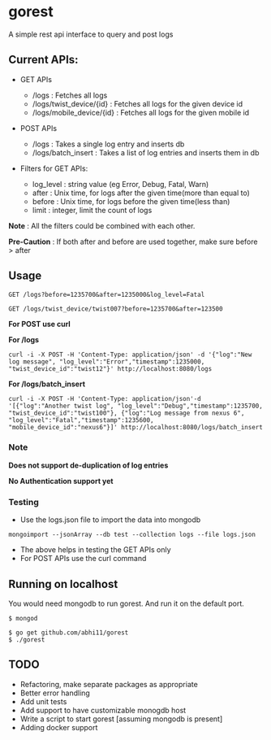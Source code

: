 # gorest
A simple rest api interface to query and post logs


## Current APIs:
* GET APIs
  * /logs : Fetches all logs
  * /logs/twist_device/{id} : Fetches all logs for the given device id
  * /logs/mobile_device/{id} : Fetches all logs for the given mobile id
* POST APIs
  * /logs : Takes a single log entry and inserts db
  * /logs/batch_insert : Takes a list of log entries and inserts them in db

* Filters for GET APIs:
  * log_level : string value (eg Error, Debug, Fatal, Warn)
  * after : Unix time, for logs after the given time(more than equal to)
  * before : Unix time, for logs before the given time(less than)
  * limit : integer, limit the count of logs

**Note** : All the filters could be combined with each other.

**Pre-Caution** : If both after and before are used together, make sure before > after

## Usage
```
GET /logs?before=1235700&after=1235000&log_level=Fatal
```

```
GET /logs/twist_device/twist007?before=1235700&after=123500
```

**For POST use curl**

**For /logs**

```
curl -i -X POST -H 'Content-Type: application/json' -d '{"log":"New log message", "log_level":"Error","timestamp":1235000, "twist_device_id":"twist12"}' http://localhost:8080/logs
```

**For /logs/batch_insert**

```
curl -i -X POST -H 'Content-Type: application/json'-d '[{"log":"Another twist log", "log_level":"Debug","timestamp":1235700, "twist_device_id":"twist100"}, {"log":"Log message from nexus 6", "log_level":"Fatal","timestamp":1235600, "mobile_device_id":"nexus6"}]' http://localhost:8080/logs/batch_insert
```

### Note
**Does not support de-duplication of log entries**

**No Authentication support yet**

### Testing
* Use the logs.json file to import the data into mongodb

```
mongoimport --jsonArray --db test --collection logs --file logs.json
```
* The above helps in testing the GET APIs only
* For POST APIs use the curl command


## Running on localhost
You would need mongodb to run gorest.
And run it on the default port.

```
$ mongod
```

```
$ go get github.com/abhi11/gorest
$ ./gorest
```

## TODO
* Refactoring, make separate packages as appropriate
* Better error handling
* Add unit tests
* Add support to have customizable monogdb host
* Write a script to start gorest [assuming mongodb is present]
* Adding docker support
